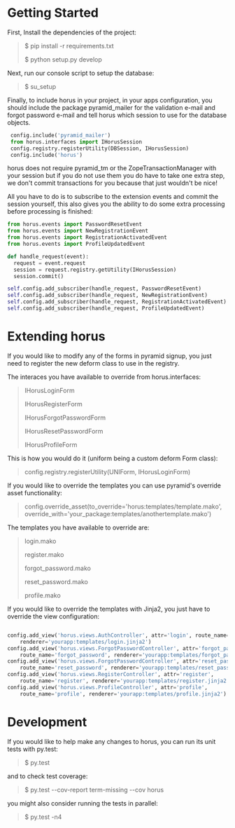 Getting Started
=====================
First, Install the dependencies of the project:

>  $ pip install -r requirements.txt
>
>  $ python setup.py develop

Next, run our console script to setup the database:

> $ su_setup <your app config.ini>

Finally, to include horus in your project, in your apps configuration,
you should include the package pyramid_mailer for the validation e-mail and forgot
password e-mail and tell horus which session to use for the database objects.

``` python
 config.include('pyramid_mailer')
 from horus.interfaces import IHorusSession
 config.registry.registerUtility(DBSession, IHorusSession)
 config.include('horus')
 ```

horus does not require pyramid_tm or the ZopeTransactionManager with your
session but if you do not use them you do have to take one extra step, we don't commit
transactions for you because that just wouldn't be nice!

All you have to do is to subscribe to the extension events and commit the session yourself,
this also gives you the ability to do some extra processing before processing is finished:

``` python
from horus.events import PasswordResetEvent
from horus.events import NewRegistrationEvent
from horus.events import RegistrationActivatedEvent
from horus.events import ProfileUpdatedEvent

def handle_request(event):
  request = event.request
  session = request.registry.getUtility(IHorusSession)
  session.commit()

self.config.add_subscriber(handle_request, PasswordResetEvent)
self.config.add_subscriber(handle_request, NewRegistrationEvent)
self.config.add_subscriber(handle_request, RegistrationActivatedEvent)
self.config.add_subscriber(handle_request, ProfileUpdatedEvent)
```



Extending horus
=============================
If you would like to modify any of the forms in pyramid signup, you just need
to register the new deform class to use in the registry.

The interaces you have available to override from horus.interfaces:

>  IHorusLoginForm
>
>  IHorusRegisterForm
>
>  IHorusForgotPasswordForm
>
>  IHorusResetPasswordForm
>
>  IHorusProfileForm
>

This is how you would do it (uniform being a custom deform Form class):

>  config.registry.registerUtility(UNIForm, IHorusLoginForm)
>

If you would like to override the templates you can use pyramid's override asset 
functionality:

>    config.override_asset(to_override='horus:templates/template.mako', override_with='your_package:templates/anothertemplate.mako')

The templates you have available to override are:

>  login.mako
>
>  register.mako
>
>  forgot_password.mako
>
>  reset_password.mako
>
>  profile.mako

If you would like to override the templates with Jinja2, you just have to override
the view configuration:

``` python

config.add_view('horus.views.AuthController', attr='login', route_name='login',
    renderer='yourapp:templates/login.jinja2')
config.add_view('horus.views.ForgotPasswordController', attr='forgot_password',
    route_name='forgot_password', renderer='yourapp:templates/forgot_password.jinja2')
config.add_view('horus.views.ForgotPasswordController', attr='reset_password',
    route_name='reset_password', renderer='yourapp:templates/reset_password.jinja2')
config.add_view('horus.views.RegisterController', attr='register',
    route_name='register', renderer='yourapp:templates/register.jinja2')
config.add_view('horus.views.ProfileController', attr='profile', 
    route_name='profile', renderer='yourapp:templates/profile.jinja2')


```

Development
=====================
If you would like to help make any changes to horus, you can run its
unit tests with py.test:

> $ py.test

and to check test coverage:

> $ py.test --cov-report term-missing --cov horus

you might also consider running the tests in parallel:

> $ py.test -n4

